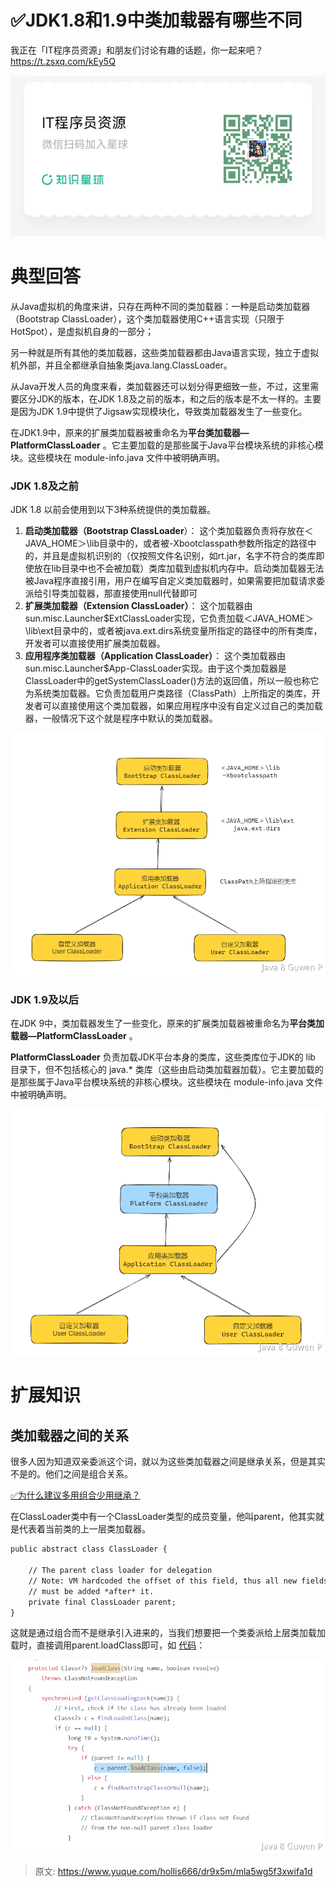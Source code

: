 # ✅JDK1.8和1.9中类加载器有哪些不同

我正在「IT程序员资源」和朋友们讨论有趣的话题，你⼀起来吧？
https://t.zsxq.com/kEy5Q

![image-20240821150105569](✅JDK1.8和1.9中类加载器有哪些不同.assets/image-20240821150105569.png)


# 典型回答

从Java虚拟机的角度来讲，只存在两种不同的类加载器：一种是启动类加载器（Bootstrap ClassLoader），这个类加载器使用C++语言实现（只限于HotSpot），是虚拟机自身的一部分；

另一种就是所有其他的类加载器，这些类加载器都由Java语言实现，独立于虚拟机外部，并且全都继承自抽象类java.lang.ClassLoader。

从Java开发人员的角度来看，类加载器还可以划分得更细致一些，不过，这里需要区分JDK的版本，在JDK 1.8及之前的版本，和之后的版本是不太一样的。主要是因为JDK 1.9中提供了Jigsaw实现模块化，导致类加载器发生了一些变化。

在JDK1.9中，原来的扩展类加载器被重命名为**平台类加载器—PlatformClassLoader** 。它主要加载的是那些属于Java平台模块系统的非核心模块。这些模块在 module-info.java 文件中被明确声明。


### JDK 1.8及之前

JDK 1.8 以前会使用到以下3种系统提供的类加载器。

1. **启动类加载器（Bootstrap ClassLoader**）： 这个类加载器负责将存放在＜JAVA_HOME＞\lib目录中的，或者被-Xbootclasspath参数所指定的路径中的，并且是虚拟机识别的（仅按照文件名识别，如rt.jar，名字不符合的类库即使放在lib目录中也不会被加载）类库加载到虚拟机内存中。启动类加载器无法被Java程序直接引用，用户在编写自定义类加载器时，如果需要把加载请求委派给引导类加载器，那直接使用null代替即可
2. **扩展类加载器（Extension ClassLoader）**： 这个加载器由sun.misc.Launcher$ExtClassLoader实现，它负责加载＜JAVA_HOME＞\lib\ext目录中的，或者被java.ext.dirs系统变量所指定的路径中的所有类库，开发者可以直接使用扩展类加载器。
3. **应用程序类加载器（Application ClassLoader）**： 这个类加载器由sun.misc.Launcher$App-ClassLoader实现。由于这个类加载器是ClassLoader中的getSystemClassLoader()方法的返回值，所以一般也称它为系统类加载器。它负责加载用户类路径（ClassPath）上所指定的类库，开发者可以直接使用这个类加载器，如果应用程序中没有自定义过自己的类加载器，一般情况下这个就是程序中默认的类加载器。

![image.png](./img/EgY_kFfi_XJBktc1/1704516962330-42578c85-4180-4535-85ff-783e408d7764-094217.png)


### JDK 1.9及以后

在JDK 9中，类加载器发生了一些变化，原来的扩展类加载器被重命名为**平台类加载器—PlatformClassLoader** 。

**PlatformClassLoader** 负责加载JDK平台本身的类库，这些类库位于JDK的 lib 目录下，但不包括核心的 java.* 类库（这些由启动类加载器加载）。它主要加载的是那些属于Java平台模块系统的非核心模块。这些模块在 module-info.java 文件中被明确声明。

![image.png](./img/EgY_kFfi_XJBktc1/1704518033721-2177d4ef-a79d-4b21-a980-fcac04264cde-478062.png)


# 扩展知识


## 类加载器之间的关系

很多人因为知道双亲委派这个词，就以为这些类加载器之间是继承关系，但是其实不是的。他们之间是组合关系。

[✅为什么建议多用组合少用继承？](https://www.yuque.com/hollis666/dr9x5m/yya9secquv5o8dr9?view=doc_embed)

在ClassLoader类中有一个ClassLoader类型的成员变量，他叫parent，他其实就是代表着当前类的上一层类加载器。

```latex
public abstract class ClassLoader {

    // The parent class loader for delegation
    // Note: VM hardcoded the offset of this field, thus all new fields
    // must be added *after* it.
    private final ClassLoader parent;
}
```

这就是通过组合而不是继承引入进来的，当我们想要把一个类委派给上层类加载加载时，直接调用parent.loadClass即可，如 [代码](https://github.com/zxiaofan/JDK/blob/master/JDK1.8/src/java/lang/ClassLoader.java#L356)：

![image.png](./img/EgY_kFfi_XJBktc1/1704517868481-46d10fe6-533c-4b85-b072-33d25941e753-853601.png)


> 原文: <https://www.yuque.com/hollis666/dr9x5m/mla5wg5f3xwifa1d>